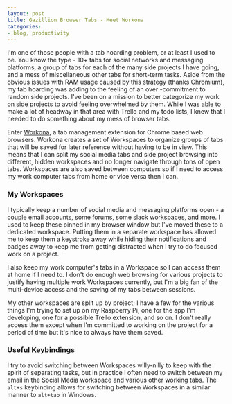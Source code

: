```yaml
---
layout: post
title: Gazillion Browser Tabs - Meet Workona
categories:
- blog, productivity
---
```


I'm one of those people with a tab hoarding problem, or at least I used to be. You know the type - 10+ tabs for social networks and messaging platforms, a group of tabs for each of the many side projects I have going, and a mess of miscellaneous other tabs for short-term tasks. Aside from the obvious issues with RAM usage caused by this strategy (thanks Chromium), my tab hoarding was adding to the feeling of an over -commitment to random side projects. I've been on a mission to better categorize my work on side projects to avoid feeling overwhelmed by them. While I was able to make a lot of headway in that area with Trello and my todo lists, I knew that I needed to do something about my mess of browser tabs.

Enter [Workona](), a tab management extension for Chrome based web browsers. Workona creates a set of Workspaces to organize groups of tabs that will be saved for later reference without having to be in view. This means that I can split my social media tabs and side project browsing into different, hidden workspaces and no longer navigate through tons of open tabs. Workspaces are also saved between computers so if I need to access my work computer tabs from home or vice versa then I can. 

### My Workspaces

I typically keep a number of social media and messaging platforms open - a couple email accounts, some forums, some slack workspaces, and more. I used to keep these pinned in my browser window but I've moved these to a dedicated workspace. Putting them in a separate workspace has allowed me to keep them a keystroke away while hiding their notifications and badges away to keep me from getting distracted when I try to do focused work on a project.

I also keep my work computer's tabs in a Workspace so I can access them at home if I need to. I don't do enough web browsing for various projects to justify having multiple work Workspaces currently, but I'm a big fan of the multi-device access and the saving of my tabs between sessions.

My other workspaces are split up by project; I have a few for the various things I'm trying to set up on my Raspberry Pi, one for the app I'm developing, one for a possible Trello extension, and so on. I don't really access them except when I'm committed to working on the project for a period of time but it's nice to always have them saved.

### Useful Keybindings

I try to avoid switching between Workspaces willy-nilly to keep with the spirit of separating tasks, but in practice I often need to switch between my email in the Social Media workspace and various other working tabs. The `alt+s` keybinding allows for switching between Workspaces in a similar manner to `alt+tab` in Windows.
